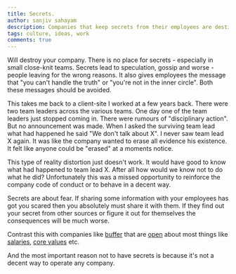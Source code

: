 ```yaml
---
title: Secrets.
author: sanjiv sahayam
description: Companies that keep secrets from their employees are destined to fail.
tags: culture, ideas, work
comments: true
---
```


Will destroy your company. There is no place for secrets - especially in small close-knit teams. Secrets lead to speculation, gossip and worse - people leaving for the wrong reasons. It also gives employees the message that "you can't handle the truth" or "you're not in the inner circle". Both these messages should be avoided.

This takes me back to a client-site I worked at a few years back. There were two team leaders across the various teams. One day one of the team leaders just stopped coming in. There were rumours of "disciplinary action". But no announcement was made. When I asked the surviving team lead what had happened he said "We don't talk about X". I never saw team lead X again. It was like the company wanted to erase all evidence his existence. It felt like anyone could be "erased" at a moments notice.

This type of reality distortion just doesn't work. It would have good to know what had happened to team lead X. After all how would we know not to do what he did? Unfortunately this was a missed opportunity to reinforce the company code of conduct or to behave in a decent way.

Secrets are about fear. If sharing some information with your employees has got you scared then you absolutely must share it with them. If they find out your secret from other sources or figure it out for themselves the consequences will be much worse.

Contrast this with companies like [buffer](https://buffer.com/about) that are [open](https://open.bufferapp.com/transparent-pricing-buffer) about most things like [salaries](https://open.bufferapp.com/introducing-open-salaries-at-buffer-including-our-transparent-formula-and-all-individual-salaries), [core values](https://open.bufferapp.com/buffer-values) etc.

And the most important reason not to have secrets is because it's not a decent way to operate any company.